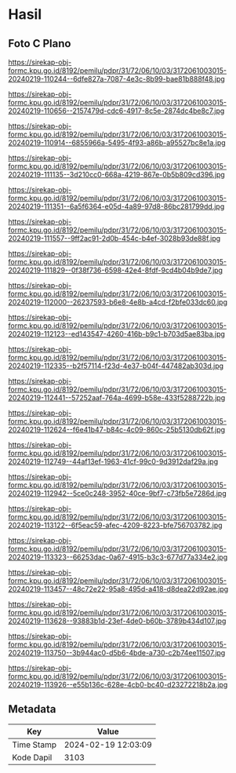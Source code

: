 # Hasil

## Foto C Plano

https://sirekap-obj-formc.kpu.go.id/8192/pemilu/pdpr/31/72/06/10/03/3172061003015-20240219-110244--6dfe827a-7087-4e3c-8b99-bae81b888f48.jpg

https://sirekap-obj-formc.kpu.go.id/8192/pemilu/pdpr/31/72/06/10/03/3172061003015-20240219-110656--2157479d-cdc6-4917-8c5e-2874dc4be8c7.jpg

https://sirekap-obj-formc.kpu.go.id/8192/pemilu/pdpr/31/72/06/10/03/3172061003015-20240219-110914--6855966a-5495-4f93-a86b-a95527bc8e1a.jpg

https://sirekap-obj-formc.kpu.go.id/8192/pemilu/pdpr/31/72/06/10/03/3172061003015-20240219-111135--3d210cc0-668a-4219-867e-0b5b809cd396.jpg

https://sirekap-obj-formc.kpu.go.id/8192/pemilu/pdpr/31/72/06/10/03/3172061003015-20240219-111351--6a5f6364-e05d-4a89-97d8-86bc281799dd.jpg

https://sirekap-obj-formc.kpu.go.id/8192/pemilu/pdpr/31/72/06/10/03/3172061003015-20240219-111557--9ff2ac91-2d0b-454c-b4ef-3028b93de88f.jpg

https://sirekap-obj-formc.kpu.go.id/8192/pemilu/pdpr/31/72/06/10/03/3172061003015-20240219-111829--0f38f736-6598-42e4-8fdf-9cd4b04b9de7.jpg

https://sirekap-obj-formc.kpu.go.id/8192/pemilu/pdpr/31/72/06/10/03/3172061003015-20240219-112000--26237593-b6e8-4e8b-a4cd-f2bfe033dc60.jpg

https://sirekap-obj-formc.kpu.go.id/8192/pemilu/pdpr/31/72/06/10/03/3172061003015-20240219-112123--ed143547-4260-416b-b9c1-b703d5ae83ba.jpg

https://sirekap-obj-formc.kpu.go.id/8192/pemilu/pdpr/31/72/06/10/03/3172061003015-20240219-112335--b2f57114-f23d-4e37-b04f-447482ab303d.jpg

https://sirekap-obj-formc.kpu.go.id/8192/pemilu/pdpr/31/72/06/10/03/3172061003015-20240219-112441--57252aaf-764a-4699-b58e-433f5288722b.jpg

https://sirekap-obj-formc.kpu.go.id/8192/pemilu/pdpr/31/72/06/10/03/3172061003015-20240219-112624--f6e41b47-b84c-4c09-860c-25b5130db62f.jpg

https://sirekap-obj-formc.kpu.go.id/8192/pemilu/pdpr/31/72/06/10/03/3172061003015-20240219-112749--44af13ef-1963-41cf-99c0-9d3912daf29a.jpg

https://sirekap-obj-formc.kpu.go.id/8192/pemilu/pdpr/31/72/06/10/03/3172061003015-20240219-112942--5ce0c248-3952-40ce-9bf7-c73fb5e7286d.jpg

https://sirekap-obj-formc.kpu.go.id/8192/pemilu/pdpr/31/72/06/10/03/3172061003015-20240219-113122--6f5eac59-afec-4209-8223-bfe756703782.jpg

https://sirekap-obj-formc.kpu.go.id/8192/pemilu/pdpr/31/72/06/10/03/3172061003015-20240219-113323--66253dac-0a67-4915-b3c3-677d77a334e2.jpg

https://sirekap-obj-formc.kpu.go.id/8192/pemilu/pdpr/31/72/06/10/03/3172061003015-20240219-113457--48c72e22-95a8-495d-a418-d8dea22d92ae.jpg

https://sirekap-obj-formc.kpu.go.id/8192/pemilu/pdpr/31/72/06/10/03/3172061003015-20240219-113628--93883b1d-23ef-4de0-b60b-3789b434d107.jpg

https://sirekap-obj-formc.kpu.go.id/8192/pemilu/pdpr/31/72/06/10/03/3172061003015-20240219-113750--3b944ac0-d5b6-4bde-a730-c2b74ee11507.jpg

https://sirekap-obj-formc.kpu.go.id/8192/pemilu/pdpr/31/72/06/10/03/3172061003015-20240219-113926--e55b136c-628e-4cb0-bc40-d23272218b2a.jpg


## Metadata

| Key        | Value               |
| ---------- | ------------------- |
| Time Stamp | 2024-02-19 12:03:09 |
| Kode Dapil | 3103                |



